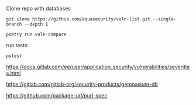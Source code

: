 
Clone repo with databases

```shell
git clone https://github.com/aquasecurity/vuln-list.git --single-branch --depth 1
```

```shell
poetry run vuln-compare
```

run tests:
```shell
pytest
```

https://docs.gitlab.com/ee/user/application_security/vulnerabilities/severities.html

https://gitlab.com/gitlab-org/security-products/gemnasium-db

https://github.com/package-url/purl-spec